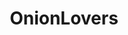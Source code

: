 ---
title: OnionLovers
crosslinks:
- MassdropBot
- onionhate
- OnionPeace
- anti_gif_bot
- livven
- AutoMauderator
- tmsbmeta
- pokemon
- The_Donald
- modnews
- Musicthemetime
- ICanDrawThat
- pitchforkemporium
- ethoslab
- Art
- AgainstHateSubreddits
- PartyParrot
- crosspost
- videos
- against_all_subs
---